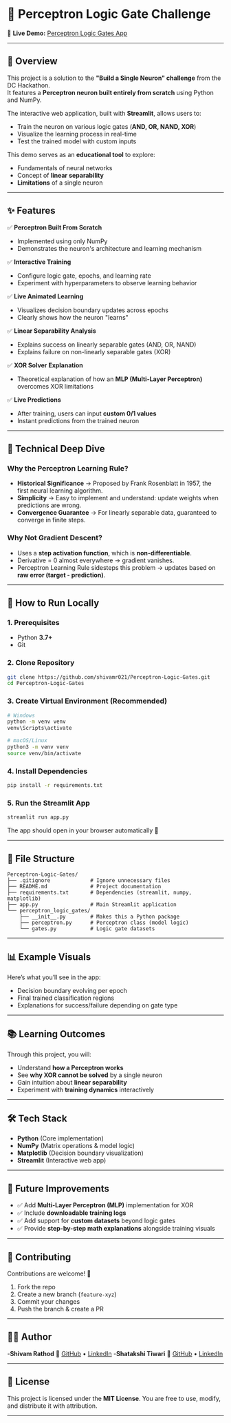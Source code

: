 # 🧠 Perceptron Logic Gate Challenge  

🔗 **Live Demo:** [Perceptron Logic Gates App](https://perceptron-logic-gates.streamlit.app)  

---

## 📜 Overview  
This project is a solution to the **"Build a Single Neuron" challenge** from the DC Hackathon.  
It features a **Perceptron neuron built entirely from scratch** using Python and NumPy.  

The interactive web application, built with **Streamlit**, allows users to:  
- Train the neuron on various logic gates (**AND, OR, NAND, XOR**)  
- Visualize the learning process in real-time  
- Test the trained model with custom inputs  

This demo serves as an **educational tool** to explore:  
- Fundamentals of neural networks  
- Concept of **linear separability**  
- **Limitations** of a single neuron  

---

## ✨ Features  

✅ **Perceptron Built From Scratch**  
- Implemented using only NumPy  
- Demonstrates the neuron's architecture and learning mechanism  

✅ **Interactive Training**  
- Configure logic gate, epochs, and learning rate  
- Experiment with hyperparameters to observe learning behavior  

✅ **Live Animated Learning**  
- Visualizes decision boundary updates across epochs  
- Clearly shows how the neuron "learns"  

✅ **Linear Separability Analysis**  
- Explains success on linearly separable gates (AND, OR, NAND)  
- Explains failure on non-linearly separable gates (XOR)  

✅ **XOR Solver Explanation**  
- Theoretical explanation of how an **MLP (Multi-Layer Perceptron)** overcomes XOR limitations  

✅ **Live Predictions**  
- After training, users can input **custom 0/1 values**  
- Instant predictions from the trained neuron  

---

## 🔧 Technical Deep Dive  

### Why the Perceptron Learning Rule?  
- **Historical Significance** → Proposed by Frank Rosenblatt in 1957, the first neural learning algorithm.  
- **Simplicity** → Easy to implement and understand: update weights when predictions are wrong.  
- **Convergence Guarantee** → For linearly separable data, guaranteed to converge in finite steps.  

### Why Not Gradient Descent?  
- Uses a **step activation function**, which is **non-differentiable**.  
- Derivative = 0 almost everywhere → gradient vanishes.  
- Perceptron Learning Rule sidesteps this problem → updates based on **raw error (target - prediction)**.  

---

## 🚀 How to Run Locally  

### 1. Prerequisites  
- Python **3.7+**  
- Git  

### 2. Clone Repository  
```bash
git clone https://github.com/shivamr021/Perceptron-Logic-Gates.git
cd Perceptron-Logic-Gates
````

### 3. Create Virtual Environment (Recommended)

```bash
# Windows
python -m venv venv
venv\Scripts\activate

# macOS/Linux
python3 -m venv venv
source venv/bin/activate
```

### 4. Install Dependencies

```bash
pip install -r requirements.txt
```

### 5. Run the Streamlit App

```bash
streamlit run app.py
```

The app should open in your browser automatically 🎉

---

## 📁 File Structure

```
Perceptron-Logic-Gates/
├── .gitignore             # Ignore unnecessary files
├── README.md              # Project documentation
├── requirements.txt       # Dependencies (streamlit, numpy, matplotlib)
├── app.py                 # Main Streamlit application
└── perceptron_logic_gates/
    ├── __init__.py        # Makes this a Python package
    ├── perceptron.py      # Perceptron class (model logic)
    └── gates.py           # Logic gate datasets
```

---

## 📊 Example Visuals

Here’s what you’ll see in the app:

* Decision boundary evolving per epoch
* Final trained classification regions
* Explanations for success/failure depending on gate type

---

## 📚 Learning Outcomes

Through this project, you will:

* Understand **how a Perceptron works**
* See **why XOR cannot be solved** by a single neuron
* Gain intuition about **linear separability**
* Experiment with **training dynamics** interactively

---

## 🛠️ Tech Stack

* **Python** (Core implementation)
* **NumPy** (Matrix operations & model logic)
* **Matplotlib** (Decision boundary visualization)
* **Streamlit** (Interactive web app)

---

## 🚩 Future Improvements

* ✅ Add **Multi-Layer Perceptron (MLP)** implementation for XOR
* ✅ Include **downloadable training logs**
* ✅ Add support for **custom datasets** beyond logic gates
* ✅ Provide **step-by-step math explanations** alongside training visuals

---

## 🤝 Contributing

Contributions are welcome! 🎉

1. Fork the repo
2. Create a new branch (`feature-xyz`)
3. Commit your changes
4. Push the branch & create a PR

---

## 🧑‍💻 Author

-**Shivam Rathod**
🔗 [GitHub](https://github.com/shivamr021) • [LinkedIn](https://linkedin.com/in/shatakshitiwari017)
-**Shatakshi Tiwari**
🔗 [GitHub](https://github.com/Shatakshi0216) • [LinkedIn](https://linkedin.com/in/shivamrathod021)

---

## 📜 License

This project is licensed under the **MIT License**.
You are free to use, modify, and distribute it with attribution.

---

